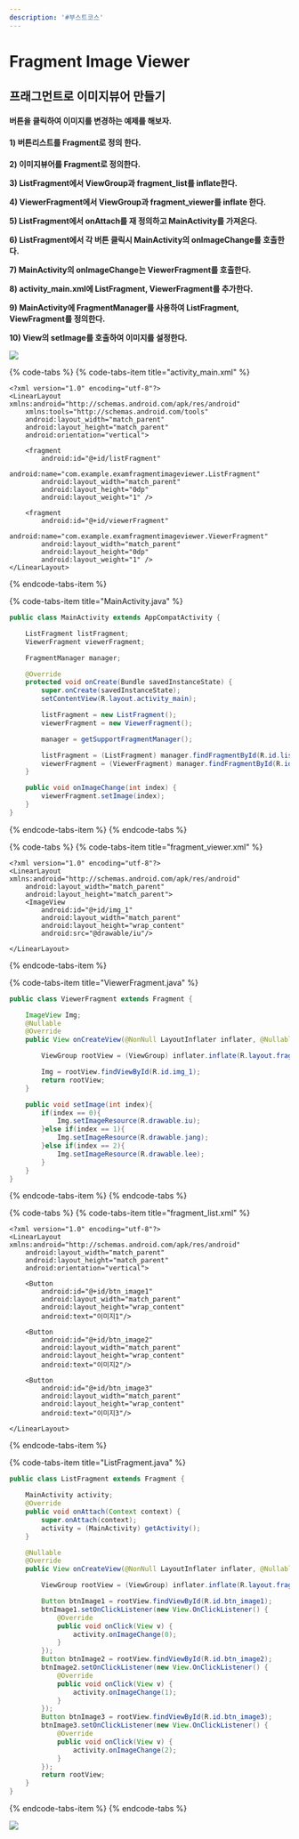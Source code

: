 ```yaml
---
description: '#부스트코스'
---
```


# Fragment Image Viewer

## 프래그먼트로 이미지뷰어 만들기 

#### 버튼을 클릭하여 이미지를 변경하는 예제를 해보자. 

#### **1\) 버튼리스트를 Fragment로 정의 한다.**

**2\) 이미지뷰어를 Fragment로 정의한다.**

**3\) ListFragment에서 ViewGroup과 fragment\_list를 inflate한다.** 

**4\) ViewerFragment에서 ViewGroup과 fragment\_viewer를 inflate 한다.** 

**5\) ListFragment에서 onAttach를 재 정의하고 MainActivity를 가져온다.**

**6\) ListFragment에서 각 버튼 클릭시 MainActivity의 onImageChange를 호출한다.** 

**7\) MainActivity의 onImageChange는 ViewerFragment를 호출한다.** 

**8\) activity\_main.xml에 ListFragment, ViewerFragment를 추가한다.** 

**9\) MainActivity에 FragmentManager를 사용하여 ListFragment, ViewFragment를 정의한다.** 

**10\) View의 setImage를 호출하여 이미지를 설정한다.** 

![](../.gitbook/assets/fragment_image_viewer.png)

{% code-tabs %}
{% code-tabs-item title="activity\_main.xml" %}
```markup
<?xml version="1.0" encoding="utf-8"?>
<LinearLayout xmlns:android="http://schemas.android.com/apk/res/android"
    xmlns:tools="http://schemas.android.com/tools"
    android:layout_width="match_parent"
    android:layout_height="match_parent"
    android:orientation="vertical">

    <fragment
        android:id="@+id/listFragment"
        android:name="com.example.examfragmentimageviewer.ListFragment"
        android:layout_width="match_parent"
        android:layout_height="0dp"
        android:layout_weight="1" />

    <fragment
        android:id="@+id/viewerFragment"
        android:name="com.example.examfragmentimageviewer.ViewerFragment"
        android:layout_width="match_parent"
        android:layout_height="0dp"
        android:layout_weight="1" />
</LinearLayout>
```
{% endcode-tabs-item %}

{% code-tabs-item title="MainActivity.java" %}
```java
public class MainActivity extends AppCompatActivity {

    ListFragment listFragment;
    ViewerFragment viewerFragment;

    FragmentManager manager;

    @Override
    protected void onCreate(Bundle savedInstanceState) {
        super.onCreate(savedInstanceState);
        setContentView(R.layout.activity_main);

        listFragment = new ListFragment();
        viewerFragment = new ViewerFragment();

        manager = getSupportFragmentManager();

        listFragment = (ListFragment) manager.findFragmentById(R.id.listFragment);
        viewerFragment = (ViewerFragment) manager.findFragmentById(R.id.viewerFragment);
    }

    public void onImageChange(int index) {
        viewerFragment.setImage(index);
    }
}
```
{% endcode-tabs-item %}
{% endcode-tabs %}

{% code-tabs %}
{% code-tabs-item title="fragment\_viewer.xml" %}
```markup
<?xml version="1.0" encoding="utf-8"?>
<LinearLayout xmlns:android="http://schemas.android.com/apk/res/android"
    android:layout_width="match_parent"
    android:layout_height="match_parent">
    <ImageView
        android:id="@+id/img_1"
        android:layout_width="match_parent"
        android:layout_height="wrap_content"
        android:src="@drawable/iu"/>

</LinearLayout>
```
{% endcode-tabs-item %}

{% code-tabs-item title="ViewerFragment.java" %}
```java
public class ViewerFragment extends Fragment {

    ImageView Img;
    @Nullable
    @Override
    public View onCreateView(@NonNull LayoutInflater inflater, @Nullable ViewGroup container, @Nullable Bundle savedInstanceState) {

        ViewGroup rootView = (ViewGroup) inflater.inflate(R.layout.fragment_viewer,container,false);

        Img = rootView.findViewById(R.id.img_1);
        return rootView;
    }

    public void setImage(int index){
        if(index == 0){
            Img.setImageResource(R.drawable.iu);
        }else if(index == 1){
            Img.setImageResource(R.drawable.jang);
        }else if(index == 2){
            Img.setImageResource(R.drawable.lee);
        }
    }
}

```
{% endcode-tabs-item %}
{% endcode-tabs %}

{% code-tabs %}
{% code-tabs-item title="fragment\_list.xml" %}
```markup
<?xml version="1.0" encoding="utf-8"?>
<LinearLayout xmlns:android="http://schemas.android.com/apk/res/android"
    android:layout_width="match_parent"
    android:layout_height="match_parent"
    android:orientation="vertical">

    <Button
        android:id="@+id/btn_image1"
        android:layout_width="match_parent"
        android:layout_height="wrap_content"
        android:text="이미지1"/>

    <Button
        android:id="@+id/btn_image2"
        android:layout_width="match_parent"
        android:layout_height="wrap_content"
        android:text="이미지2"/>

    <Button
        android:id="@+id/btn_image3"
        android:layout_width="match_parent"
        android:layout_height="wrap_content"
        android:text="이미지3"/>

</LinearLayout>
```
{% endcode-tabs-item %}

{% code-tabs-item title="ListFragment.java" %}
```java
public class ListFragment extends Fragment {

    MainActivity activity;
    @Override
    public void onAttach(Context context) {
        super.onAttach(context);
        activity = (MainActivity) getActivity();
    }

    @Nullable
    @Override
    public View onCreateView(@NonNull LayoutInflater inflater, @Nullable ViewGroup container, @Nullable Bundle savedInstanceState) {

        ViewGroup rootView = (ViewGroup) inflater.inflate(R.layout.fragment_list,container,false);

        Button btnImage1 = rootView.findViewById(R.id.btn_image1);
        btnImage1.setOnClickListener(new View.OnClickListener() {
            @Override
            public void onClick(View v) {
                activity.onImageChange(0);
            }
        });
        Button btnImage2 = rootView.findViewById(R.id.btn_image2);
        btnImage2.setOnClickListener(new View.OnClickListener() {
            @Override
            public void onClick(View v) {
                activity.onImageChange(1);
            }
        });
        Button btnImage3 = rootView.findViewById(R.id.btn_image3);
        btnImage3.setOnClickListener(new View.OnClickListener() {
            @Override
            public void onClick(View v) {
                activity.onImageChange(2);
            }
        });
        return rootView;
    }
}

```
{% endcode-tabs-item %}
{% endcode-tabs %}

![](../.gitbook/assets/fragment_image_viewer.gif)







